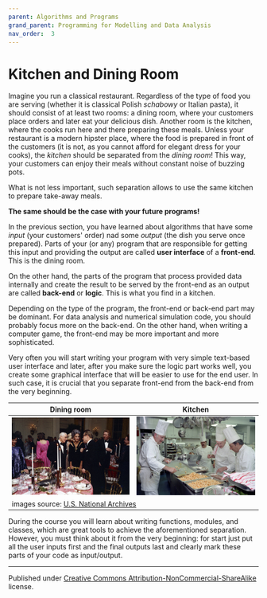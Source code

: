 ```yaml
---
parent: Algorithms and Programs
grand_parent: Programming for Modelling and Data Analysis
nav_order:  3
---
```


# Kitchen and Dining Room

Imagine you run a classical restaurant. Regardless of the type of food you are serving (whether it is classical Polish *schabowy* or Italian pasta), it should consist of at least two rooms: a dining room, where your customers place orders and later eat your delicious dish. Another room is the kitchen, where the cooks run here and there preparing these meals. Unless your restaurant is a modern hipster place, where the food is prepared in front of the customers (it is not, as you cannot afford for elegant dress for your cooks), the *kitchen* should be separated from the *dining room*! This way, your customers can enjoy their meals without constant noise of buzzing pots.

What is not less important, such separation allows to use the same kitchen to prepare take-away meals.

**The same should be the case with your future programs!**

In the previous section, you have learned about algorithms that have some *input* (your customers' order) nad some *output* (the dish you serve once prepared). Parts of your (or any) program that are responsible for getting this input and providing the output are called **user interface** of a **front-end**. This is the dining room.

On the other hand, the parts of the program that process provided data internally and create the result to be served by the front-end as an output are called **back-end** or **logic**. This is what you find in a kitchen.

Depending on the type of the program, the front-end or back-end part may be dominant. For data analysis and numerical simulation code, you should probably focus more on the back-end. On the other hand, when writing a computer game, the front-end may be more important and more sophisticated.

Very often you will start writing your program with very simple text-based user interface and later, after you make sure the logic part works well, you create some graphical interface that will be easier to use for the end user. In such case, it is crucial that you separate front-end from the back-end from the very beginning.

<table>
  <thead>
    <tr>
      <th>Dining room</th>
      <th>Kitchen</th>
    </tr>  
  </thead>
  <tbody>
    <tr>
      <td><img alt="Dining room" src="dining-room.jpg" width="320"/></td>
      <td><img alt="Kitchen" src="kitchen.jpg" width="320"/></td>
    </tr>
    <tr>
      <td colspan="2">images source: <a href="https://nara.getarchive.net/">U.S. National Archives</a></td>
    </tr>
  </tbody>
</table>

During the course you will learn about writing functions, modules, and classes, which are great tools to achieve the aforementioned separation. However, you must think about it from the very beginning: for start just put all the user inputs first and the final outputs last and clearly mark these parts of your code as input/output.

<hr/>

Published under [Creative Commons Attribution-NonCommercial-ShareAlike](https://creativecommons.org/licenses/by-nc-sa/4.0/) license.
